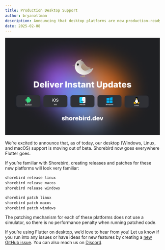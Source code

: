 ```yaml
---
title: Production Desktop Support
author: bryanoltman
description: Announcing that desktop platforms are now production-ready
date: 2025-02-08
---
```


![](../../../public/blog/stable-desktop-cover.png)

We’re excited to announce that, as of today, our desktop (Windows, Linux, and
macOS) support is moving out of beta. Shorebird now goes everywhere Flutter
goes.

If you’re familiar with Shorebird, creating releases and patches for these new
platforms will look very familiar:

```sh
shorebird release linux
shorebird release macos
shorebird release windows
```

```sh
shorebird patch linux
shorebird patch macos
shorebird patch windows
```

The patching mechanism for each of these platforms does not use a simulator, so
there is no performance penalty when running patched code.

If you’re using Flutter on desktop, we’d love to hear from you! Let us know if
you run into any issues or have ideas for new features by creating a [new GitHub
issue](https://github.com/shorebirdtech/shorebird/issues/new?template=Blank+issue).
You can also reach us on [Discord](https://discord.gg/shorebird).
